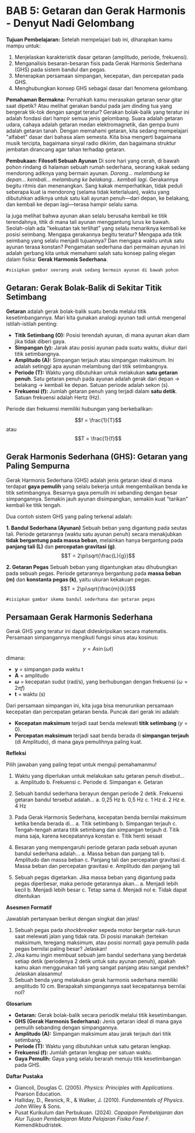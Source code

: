 # BAB 5: Getaran dan Gerak Harmonis - Denyut Nadi Gelombang

**Tujuan Pembelajaran:**
Setelah mempelajari bab ini, diharapkan kamu mampu untuk:

1. Menjelaskan karakteristik dasar getaran (amplitudo, periode, frekuensi).
2. Menganalisis besaran-besaran fisis pada Gerak Harmonis Sederhana (GHS) pada sistem bandul dan pegas.
3. Menerapkan persamaan simpangan, kecepatan, dan percepatan pada GHS.
4. Menghubungkan konsep GHS sebagai dasar dari fenomena gelombang.

**Pemahaman Bermakna:**
Pernahkah kamu merasakan getaran senar gitar saat dipetik? Atau melihat gerakan bandul pada jam dinding tua yang bergerak tik-tok dengan sangat teratur? Gerakan bolak-balik yang teratur ini adalah fondasi dari hampir semua jenis gelombang. Suara adalah getaran udara, cahaya adalah getaran medan elektromagnetik, dan gempa bumi adalah getaran tanah. Dengan memahami getaran, kita sedang mempelajari "alfabet" dasar dari bahasa alam semesta. Kita bisa mengerti bagaimana musik tercipta, bagaimana sinyal radio dikirim, dan bagaimana struktur jembatan dirancang agar tahan terhadap getaran.

**Pembukaan: Filosofi Sebuah Ayunan**
Di sore hari yang cerah, di bawah pohon rindang di halaman sebuah rumah sederhana, seorang kakak sedang mendorong adiknya yang bermain ayunan. *Dorong... melambung ke depan... kembali... melambung ke belakang... kembali lagi*. Gerakannya begitu ritmis dan menenangkan. Sang kakak memperhatikan, tidak peduli seberapa kuat ia mendorong (selama tidak keterlaluan), waktu yang dibutuhkan adiknya untuk satu kali ayunan penuh—dari depan, ke belakang, dan kembali ke depan lagi—terasa hampir selalu sama.

Ia juga melihat bahwa ayunan akan selalu berusaha kembali ke titik terendahnya, titik di mana tali ayunan menggantung lurus ke bawah. Seolah-olah ada "kekuatan tak terlihat" yang selalu menariknya kembali ke posisi seimbang. Mengapa gerakannya begitu teratur? Mengapa ada titik seimbang yang selalu menjadi tujuannya? Dan mengapa waktu untuk satu ayunan terasa konstan? Pengamatan sederhana dari permainan ayunan ini adalah gerbang kita untuk memahami salah satu konsep paling elegan dalam fisika: **Gerak Harmonis Sederhana**.

`#sisipkan gambar seorang anak sedang bermain ayunan di bawah pohon`

## Getaran: Gerak Bolak-Balik di Sekitar Titik Setimbang

**Getaran** adalah gerak bolak-balik suatu benda melalui titik kesetimbangannya. Mari kita gunakan analogi ayunan tadi untuk mengenal istilah-istilah penting:

* **Titik Setimbang (O):** Posisi terendah ayunan, di mana ayunan akan diam jika tidak diberi gaya.
* **Simpangan (y):** Jarak atau posisi ayunan pada suatu waktu, diukur dari titik setimbangnya.
* **Amplitudo (A):** Simpangan terjauh atau simpangan maksimum. Ini adalah setinggi apa ayunan melambung dari titik setimbangnya.
* **Periode (T):** Waktu yang dibutuhkan untuk melakukan **satu getaran penuh**. Satu getaran penuh pada ayunan adalah gerak dari depan -> belakang -> kembali ke depan. Satuan periode adalah sekon (s).
* **Frekuensi (f):** Jumlah getaran penuh yang terjadi dalam **satu detik**. Satuan frekuensi adalah Hertz (Hz).

Periode dan frekuensi memiliki hubungan yang berkebalikan:

$$f = \frac{1}{T}$$  atau  $$T = \frac{1}{f}$$

## Gerak Harmonis Sederhana (GHS): Getaran yang Paling Sempurna

Gerak Harmonis Sederhana (GHS) adalah jenis getaran ideal di mana terdapat **gaya pemulih** yang selalu bekerja untuk mengembalikan benda ke titik setimbangnya. Besarnya gaya pemulih ini sebanding dengan besar simpangannya. Semakin jauh ayunan disimpangkan, semakin kuat "tarikan" kembali ke titik tengah.

Dua contoh sistem GHS yang paling terkenal adalah:

**1. Bandul Sederhana (Ayunan)**
Sebuah beban yang digantung pada seutas tali. Periode getarannya (waktu satu ayunan penuh) secara menakjubkan **tidak bergantung pada massa beban**, melainkan hanya bergantung pada **panjang tali (L)** dan **percepatan gravitasi (g)**.
$$T = 2\pi\sqrt{\frac{L}{g}}$$

**2. Getaran Pegas**
Sebuah beban yang digantungkan atau dihubungkan pada sebuah pegas. Periode getarannya bergantung pada **massa beban (m)** dan **konstanta pegas (k)**, yaitu ukuran kekakuan pegas.
$$T = 2\pi\sqrt{\frac{m}{k}}$$

`#sisipkan gambar skema bandul sederhana dan getaran pegas`

## Persamaan Gerak Harmonis Sederhana

Gerak GHS yang teratur ini dapat dideskripsikan secara matematis. Persamaan simpangannya mengikuti fungsi sinus atau kosinus:

$$y = A \sin(\omega t)$$
dimana:

* **y** = simpangan pada waktu t
* **A** = amplitudo
* **$\omega$** = kecepatan sudut (rad/s), yang berhubungan dengan frekuensi ($\omega = 2\pi f$)
* **t** = waktu (s)

Dari persamaan simpangan ini, kita juga bisa menurunkan persamaan kecepatan dan percepatan getaran benda. Puncak dari gerak ini adalah:

* **Kecepatan maksimum** terjadi saat benda melewati **titik setimbang** ($y=0$).
* **Percepatan maksimum** terjadi saat benda berada di **simpangan terjauh** (di Amplitudo), di mana gaya pemulihnya paling kuat.

**Refleksi**  

Pilih jawaban yang paling tepat untuk menguji pemahamanmu!

1. Waktu yang diperlukan untuk melakukan satu getaran penuh disebut...
    a. Amplitudo
    b. Frekuensi
    c. Periode
    d. Simpangan
    e. Getaran

2. Sebuah bandul sederhana berayun dengan periode 2 detik. Frekuensi getaran bandul tersebut adalah...
    a. 0,25 Hz
    b. 0,5 Hz
    c. 1 Hz
    d. 2 Hz
    e. 4 Hz

3. Pada Gerak Harmonis Sederhana, kecepatan benda bernilai maksimum ketika benda berada di...
    a. Titik setimbang
    b. Simpangan terjauh
    c. Tengah-tengah antara titik setimbang dan simpangan terjauh
    d. Titik mana saja, karena kecepatannya konstan
    e. Titik henti sesaat

4. Besaran yang mempengaruhi periode getaran pada sebuah ayunan bandul sederhana adalah...
    a. Massa beban dan panjang tali
    b. Amplitudo dan massa beban
    c. Panjang tali dan percepatan gravitasi
    d. Massa beban dan percepatan gravitasi
    e. Amplitudo dan panjang tali

5. Sebuah pegas digetarkan. Jika massa beban yang digantung pada pegas diperbesar, maka periode getarannya akan...
    a. Menjadi lebih kecil
    b. Menjadi lebih besar
    c. Tetap sama
    d. Menjadi nol
    e. Tidak dapat ditentukan

**Asesmen Formatif**  

Jawablah pertanyaan berikut dengan singkat dan jelas!

1. Sebuah pegas pada *shockbreaker* sepeda motor bergetar naik-turun saat melewati jalan yang tidak rata. Di posisi manakah (tertekan maksimum, teregang maksimum, atau posisi normal) gaya pemulih pada pegas bernilai paling besar? Jelaskan!
2. Jika kamu ingin membuat sebuah jam bandul sederhana yang berdetak setiap detik (periodenya 2 detik untuk satu ayunan penuh), apakah kamu akan menggunakan tali yang sangat panjang atau sangat pendek? Jelaskan alasanmu!
3. Sebuah benda yang melakukan gerak harmonis sederhana memiliki amplitudo 10 cm. Berapakah simpangannya saat kecepatannya bernilai nol?

**Glosarium**  

* **Getaran:** Gerak bolak-balik secara periodik melalui titik kesetimbangan.
* **GHS (Gerak Harmonis Sederhana):** Jenis getaran ideal di mana gaya pemulih sebanding dengan simpangannya.
* **Amplitudo (A):** Simpangan maksimum atau jarak terjauh dari titik setimbang.
* **Periode (T):** Waktu yang dibutuhkan untuk satu getaran lengkap.
* **Frekuensi (f):** Jumlah getaran lengkap per satuan waktu.
* **Gaya Pemulih:** Gaya yang selalu berarah menuju titik kesetimbangan pada GHS.

**Daftar Pustaka**  

* Giancoli, Douglas C. (2005). *Physics: Principles with Applications*. Pearson Education.
* Halliday, D., Resnick, R., & Walker, J. (2010). *Fundamentals of Physics*. John Wiley & Sons.
* Pusat Kurikulum dan Perbukuan. (2024). *Capaipan Pembelajaran dan Alur Tujuan Pembelajaran Mata Pelajaran Fisika Fase F*. Kemendikbudristek.

